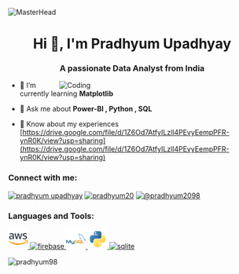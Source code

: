 ![MasterHead](https://ibb.co/tL4SSLY)
<h1 align="center">Hi 👋, I'm Pradhyum Upadhyay</h1>
<h3 align="center">A passionate Data Analyst from India</h3>
<img align="right" alt="Coding" width="400" src="https://cdni.iconscout.com/illustration/premium/thumb/contented-man-typing-on-laptop-8924335-7299818.png">

- 🌱 I’m currently learning **Matplotlib**

- 💬 Ask me about **Power-BI , Python , SQL**

- 📄 Know about my experiences [https://drive.google.com/file/d/1Z6Od7AtfyILzll4PEvyEempPFR-ynR0K/view?usp=sharing](https://drive.google.com/file/d/1Z6Od7AtfyILzll4PEvyEempPFR-ynR0K/view?usp=sharing)

<h3 align="left">Connect with me:</h3>
<p align="left">
<a href="https://linkedin.com/in/pradhyum upadhyay" target="blank"><img align="center" src="https://raw.githubusercontent.com/rahuldkjain/github-profile-readme-generator/master/src/images/icons/Social/linked-in-alt.svg" alt="pradhyum upadhyay" height="30" width="40" /></a>
<a href="https://instagram.com/pradhyum20" target="blank"><img align="center" src="https://raw.githubusercontent.com/rahuldkjain/github-profile-readme-generator/master/src/images/icons/Social/instagram.svg" alt="pradhyum20" height="30" width="40" /></a>
<a href="https://www.hackerrank.com/@pradhyum2098" target="blank"><img align="center" src="https://raw.githubusercontent.com/rahuldkjain/github-profile-readme-generator/master/src/images/icons/Social/hackerrank.svg" alt="@pradhyum2098" height="30" width="40" /></a>
</p>

<h3 align="left">Languages and Tools:</h3>
<p align="left"> <a href="https://aws.amazon.com" target="_blank" rel="noreferrer"> <img src="https://raw.githubusercontent.com/devicons/devicon/master/icons/amazonwebservices/amazonwebservices-original-wordmark.svg" alt="aws" width="40" height="40"/> </a> <a href="https://firebase.google.com/" target="_blank" rel="noreferrer"> <img src="https://www.vectorlogo.zone/logos/firebase/firebase-icon.svg" alt="firebase" width="40" height="40"/> </a> <a href="https://www.mysql.com/" target="_blank" rel="noreferrer"> <img src="https://raw.githubusercontent.com/devicons/devicon/master/icons/mysql/mysql-original-wordmark.svg" alt="mysql" width="40" height="40"/> </a> <a href="https://www.python.org" target="_blank" rel="noreferrer"> <img src="https://raw.githubusercontent.com/devicons/devicon/master/icons/python/python-original.svg" alt="python" width="40" height="40"/> </a> <a href="https://www.sqlite.org/" target="_blank" rel="noreferrer"> <img src="https://www.vectorlogo.zone/logos/sqlite/sqlite-icon.svg" alt="sqlite" width="40" height="40"/> </a> </p>

<p><img align="center" src="https://github-readme-stats.vercel.app/api/top-langs?username=pradhyum98&show_icons=true&locale=en&layout=compact" alt="pradhyum98" /></p>
